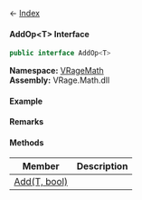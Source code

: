 ← [Index](Api-Index)

#### AddOp&lt;T&gt; Interface

```csharp
public interface AddOp<T>
```

**Namespace:** [VRageMath](VRageMath)  
**Assembly:** VRage.Math.dll

#### Example

#### Remarks

#### Methods

|Member|Description|
|---|---|
|[Add(T, bool)](VRageMath.AddOp`1.Add)||

